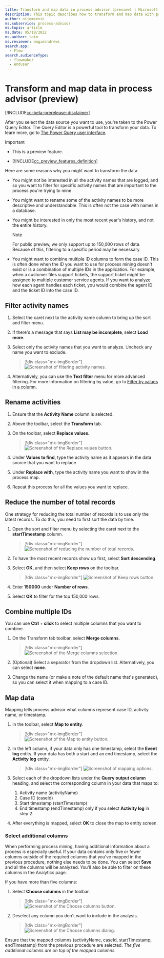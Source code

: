 ```yaml
---
title: Transform and map data in process advisor (preview) | Microsoft Docs
description: This topic describes how to transform and map data with process mining in the process advisor feature in Power Automate.
author: nijemcevic 
ms.subservice: process-advisor
ms.topic: article
ms.date: 05/18/2022
ms.author: tatn
ms.reviewer: angieandrews
search.app: 
  - Flow
search.audienceType: 
  - flowmaker
  - enduser
---
```


# Transform and map data in process advisor (preview)

[!INCLUDE[cc-beta-prerelease-disclaimer](./includes/cc-beta-prerelease-disclaimer.md)]

After you select the data source you want to use, you're taken to the Power Query Editor. The Query Editor is a powerful tool to transform your data. To learn more, go to [The Power Query user interface](/power-query/power-query-ui).

> [!IMPORTANT]
> - This is a preview feature.
>
> - [!INCLUDE[cc_preview_features_definition](includes/cc-preview-features-definition.md)]

Here are some reasons why you might want to transform the data:

- You might not be interested in all the activity names that are logged, and so you want to filter for specific activity names that are important to the process you're trying to mine.

- You might want to rename some of the activity names to be more descriptive and understandable. This is often not the case with names in a database.

- You might be interested in only the most recent year's history, and not the entire history.

    > [!NOTE]
    > For public preview, we only support up to 150,000 rows of data. Because of this, filtering to a specific period may be necessary.

- You might want to combine multiple ID columns to form the case ID. This is often done when the ID you want to use for process mining doesn't exist or is a combination of multiple IDs in the application. For example, when a customer files support tickets, the support ticket might be assigned to multiple customer service agents. If you want to analyze how each agent handles each ticket, you would combine the agent ID and the ticket ID into the case ID.

## Filter activity names

1. Select the caret next to the activity name column to bring up the sort and filter menu. 

1. If there's a message that says **List may be incomplete**, select **Load more**.

1. Select only the activity names that you want to analyze. Uncheck any name you want to exclude.

   > [!div class="mx-imgBorder"]
   > ![Screenshot of filtering activity names.](media/process-mining-transform/filter-activity.png "Filter activity names")

4. Alternatively, you can use the **Text filter** menu for more advanced filtering. For more information on filtering by value, go to [Filter by values in a column](/power-query/filter-values).

## Rename activities

1. Ensure that the **Activity Name** column is selected.

1. Above the toolbar, select the **Transform** tab.

1. On the toolbar, select **Replace values**.

    > [!div class="mx-imgBorder"]
    > ![Screenshot of the Replace values button.](media/process-mining-transform/replace-value.png "Replace values button")

1. Under **Values to find**, type the activity name as it appears in the data source that you want to replace.

1. Under **Replace with**, type the activity name you want to show in the process map.

1. Repeat this process for all the values you want to replace.

## Reduce the number of total records

One strategy for reducing the total number of records is to use only the latest records. To do this, you need to first sort the data by time.

1. Open the sort and filter menu by selecting the caret next to the **startTimestamp** column.

    > [!div class="mx-imgBorder"]
    > ![Screenshot of reducing the number of total records.](media/process-mining-transform/reduce-records.png "Reduce the number of total records")

1. To have the most recent records show up first, select **Sort descending**.

1. Select **OK**, and then select **Keep rows** on the toolbar.

    > [!div class="mx-imgBorder"]
    > ![Screenshot of Keep rows button.](media/process-mining-transform/keep-rows.png "Keep rows button")

1. Enter **150000** under **Number of rows**.

1. Select **OK** to filter for the top 150,000 rows.

## Combine multiple IDs

You can use **Ctrl** + **click** to select multiple columns that you want to combine.

1. On the Transform tab toolbar, select **Merge columns**.

    > [!div class="mx-imgBorder"]
    > ![Screenshot of the Merge columns selection.](media/process-mining-transform/merge-columns.png "Merge columns selection")

1. (Optional) Select a separator from the dropdown list. Alternatively, you can select **none**.

1. Change the name (or make a note of the default name that's generated), so you can select it when mapping to a case ID.

## Map data

Mapping tells process advisor what columns represent case ID, activity name, or timestamp.

1. In the toolbar, select **Map to entity**.

    > [!div class="mx-imgBorder"]
    > ![Screenshot of the Map to entity button.](media/process-mining-transform/map.png "Map to entity button")

1. In the left column, if your data only has one timestamp, select the **Event log** entity. If your data has both a start and an end timestamp, select the **Activity log** entity.

    > [!div class="mx-imgBorder"]
    > ![Screenshot of mapping options.](media/process-mining-transform/map-cdm.png "Mapping options")

1. Select each of the dropdown lists under the **Query output column** heading, and select the corresponding column in your data that maps to:
    1. Activity name (activityName)
    1. Case ID (caseId)
    1. Start timestamp (startTimestamp)
    1. End timestamp (endTimestamp) only if you select **Activity log** in step 2.

1. After everything is mapped, select **OK** to close the map to entity screen.

### Select additional columns

When performing process mining, having additional information about a process is especially useful. If your data contains only five or fewer columns outside of the required columns that you've mapped in the previous procedure, nothing else needs to be done. You can select **Save** and all the columns will be analyzed. You'll also be able to filter on these columns in the Analytics page.

If you have more than five columns:

1. Select **Choose columns** in the toolbar.
 
    > [!div class="mx-imgBorder"]
    > ![Screenshot of the Choose columns button.](media/process-mining-transform/choose-columns.png "Choose columns button")

1. Deselect any column you don't want to include in the analysis.
 
    > [!div class="mx-imgBorder"]
    > ![Screenshot of the Choose columns dialog.](media/process-mining-transform/keep-columns.png "Choose columns dialog")

Ensure that the mapped columns (activityName, caseId, startTimestamp, endTimestamp) from the previous procedure are selected. *The five additional columns are on top of the mapped columns.*
